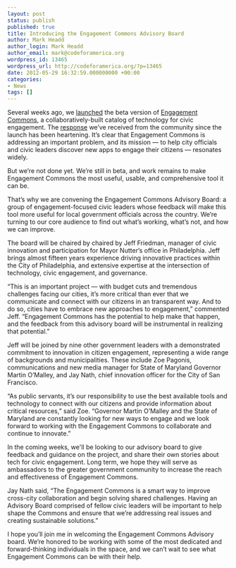 ```yaml
---
layout: post
status: publish
published: true
title: Introducing the Engagement Commons Advisory Board
author: Mark Headd
author_login: Mark Headd
author_email: mark@codeforamerica.org
wordpress_id: 13465
wordpress_url: http://codeforamerica.org/?p=13465
date: 2012-05-29 16:32:59.000000000 +00:00
categories:
- News
tags: []
---
```

Several weeks ago, we <a href="http://codeforamerica.org/2012/04/23/check-out-engagement-commons-beta-2/">launched</a> the beta version of <a href="http://civiccommons.org/engagement-commons">Engagement Commons</a>, a collaboratively-built catalog of technology for civic engagement. The <a href="http://storify.com/abhinemani/engagement-commons-launch">response</a> we’ve received from the community since the launch has been heartening. It’s clear that Engagement Commons is addressing an important problem, and its mission — to help city officials and civic leaders discover new apps to engage their citizens — resonates widely.

But we’re not done yet. We’re still in beta, and work remains to make Engagement Commons the most useful, usable, and comprehensive tool it can be.

That’s why we are convening the Engagement Commons Advisory Board: a group of engagement-focused civic leaders whose feedback will make this tool more useful for local government officials across the country. We’re turning to our core audience to find out what’s working, what’s not, and how we can improve.

The board will be chaired by chaired by Jeff Friedman, manager of civic innovation and participation for Mayor Nutter’s office in Philadelphia. Jeff brings almost fifteen years experience driving innovative practices within the City of Philadelphia, and extensive expertise at the intersection of technology, civic engagement, and governance.

“This is an important project — with budget cuts and tremendous challenges facing our cities, it’s more critical than ever that we communicate and connect with our citizens in an transparent way. And to do so, cities have to embrace new approaches to engagement,” commented Jeff. “Engagement Commons has the potential to help make that happen, and the feedback from this advisory board will be instrumental in realizing that potential.”

Jeff will be joined by nine other government leaders with a demonstrated commitment to innovation in citizen engagement, representing a wide range of backgrounds and municipalities. These include Zoe Pagonis, communications and new media manager for State of Maryland Governor Martin O’Malley, and Jay Nath, chief innovation officer for the City of San Francisco.

“As public servants, it’s our responsibility to use the best available tools and technology to connect with our citizens and provide information about critical resources,” said Zoe. “Governor Martin O’Malley and the State of Maryland are constantly looking for new ways to engage and we look forward to working with the Engagement Commons to collaborate and continue to innovate.”

In the coming weeks, we'll be looking to our advisory board to give feedback and guidance on the project, and share their own stories about tech for civic engagement. Long term, we hope they will serve as ambassadors to the greater government community to increase the reach and effectiveness of Engagement Commons.

Jay Nath said, “The Engagement Commons is a smart way to improve cross-city collaboration and begin solving shared challenges. Having an Advisory Board comprised of fellow civic leaders will be important to help shape the Commons and ensure that we’re addressing real issues and creating sustainable solutions.”

I hope you’ll join me in welcoming the Engagement Commons Advisory board. We’re honored to be working with some of the most dedicated and forward-thinking individuals in the space, and we can’t wait to see what Engagement Commons can be with their help.
